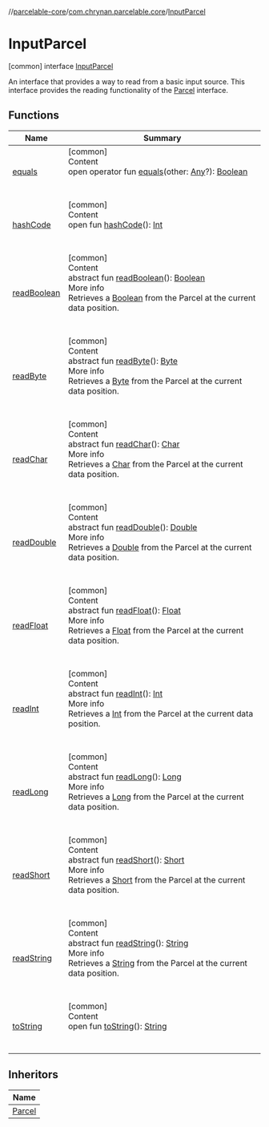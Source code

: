 //[parcelable-core](../../index.md)/[com.chrynan.parcelable.core](../index.md)/[InputParcel](index.md)



# InputParcel  
 [common] interface [InputParcel](index.md)

An interface that provides a way to read from a basic input source. This interface provides the reading functionality of the [Parcel](../-parcel/index.md) interface.

   


## Functions  
  
|  Name|  Summary| 
|---|---|
| <a name="kotlin/Any/equals/#kotlin.Any?/PointingToDeclaration/"></a>[equals](../-parcelable-configuration-builder/index.md#%5Bkotlin%2FAny%2Fequals%2F%23kotlin.Any%3F%2FPointingToDeclaration%2F%5D%2FFunctions%2F2047750252)| <a name="kotlin/Any/equals/#kotlin.Any?/PointingToDeclaration/"></a>[common]  <br>Content  <br>open operator fun [equals](../-parcelable-configuration-builder/index.md#%5Bkotlin%2FAny%2Fequals%2F%23kotlin.Any%3F%2FPointingToDeclaration%2F%5D%2FFunctions%2F2047750252)(other: [Any](https://kotlinlang.org/api/latest/jvm/stdlib/kotlin/-any/index.html)?): [Boolean](https://kotlinlang.org/api/latest/jvm/stdlib/kotlin/-boolean/index.html)  <br><br><br>
| <a name="kotlin/Any/hashCode/#/PointingToDeclaration/"></a>[hashCode](../-parcelable-configuration-builder/index.md#%5Bkotlin%2FAny%2FhashCode%2F%23%2FPointingToDeclaration%2F%5D%2FFunctions%2F2047750252)| <a name="kotlin/Any/hashCode/#/PointingToDeclaration/"></a>[common]  <br>Content  <br>open fun [hashCode](../-parcelable-configuration-builder/index.md#%5Bkotlin%2FAny%2FhashCode%2F%23%2FPointingToDeclaration%2F%5D%2FFunctions%2F2047750252)(): [Int](https://kotlinlang.org/api/latest/jvm/stdlib/kotlin/-int/index.html)  <br><br><br>
| <a name="com.chrynan.parcelable.core/InputParcel/readBoolean/#/PointingToDeclaration/"></a>[readBoolean](read-boolean.md)| <a name="com.chrynan.parcelable.core/InputParcel/readBoolean/#/PointingToDeclaration/"></a>[common]  <br>Content  <br>abstract fun [readBoolean](read-boolean.md)(): [Boolean](https://kotlinlang.org/api/latest/jvm/stdlib/kotlin/-boolean/index.html)  <br>More info  <br>Retrieves a [Boolean](https://kotlinlang.org/api/latest/jvm/stdlib/kotlin/-boolean/index.html) from the Parcel at the current data position.  <br><br><br>
| <a name="com.chrynan.parcelable.core/InputParcel/readByte/#/PointingToDeclaration/"></a>[readByte](read-byte.md)| <a name="com.chrynan.parcelable.core/InputParcel/readByte/#/PointingToDeclaration/"></a>[common]  <br>Content  <br>abstract fun [readByte](read-byte.md)(): [Byte](https://kotlinlang.org/api/latest/jvm/stdlib/kotlin/-byte/index.html)  <br>More info  <br>Retrieves a [Byte](https://kotlinlang.org/api/latest/jvm/stdlib/kotlin/-byte/index.html) from the Parcel at the current data position.  <br><br><br>
| <a name="com.chrynan.parcelable.core/InputParcel/readChar/#/PointingToDeclaration/"></a>[readChar](read-char.md)| <a name="com.chrynan.parcelable.core/InputParcel/readChar/#/PointingToDeclaration/"></a>[common]  <br>Content  <br>abstract fun [readChar](read-char.md)(): [Char](https://kotlinlang.org/api/latest/jvm/stdlib/kotlin/-char/index.html)  <br>More info  <br>Retrieves a [Char](https://kotlinlang.org/api/latest/jvm/stdlib/kotlin/-char/index.html) from the Parcel at the current data position.  <br><br><br>
| <a name="com.chrynan.parcelable.core/InputParcel/readDouble/#/PointingToDeclaration/"></a>[readDouble](read-double.md)| <a name="com.chrynan.parcelable.core/InputParcel/readDouble/#/PointingToDeclaration/"></a>[common]  <br>Content  <br>abstract fun [readDouble](read-double.md)(): [Double](https://kotlinlang.org/api/latest/jvm/stdlib/kotlin/-double/index.html)  <br>More info  <br>Retrieves a [Double](https://kotlinlang.org/api/latest/jvm/stdlib/kotlin/-double/index.html) from the Parcel at the current data position.  <br><br><br>
| <a name="com.chrynan.parcelable.core/InputParcel/readFloat/#/PointingToDeclaration/"></a>[readFloat](read-float.md)| <a name="com.chrynan.parcelable.core/InputParcel/readFloat/#/PointingToDeclaration/"></a>[common]  <br>Content  <br>abstract fun [readFloat](read-float.md)(): [Float](https://kotlinlang.org/api/latest/jvm/stdlib/kotlin/-float/index.html)  <br>More info  <br>Retrieves a [Float](https://kotlinlang.org/api/latest/jvm/stdlib/kotlin/-float/index.html) from the Parcel at the current data position.  <br><br><br>
| <a name="com.chrynan.parcelable.core/InputParcel/readInt/#/PointingToDeclaration/"></a>[readInt](read-int.md)| <a name="com.chrynan.parcelable.core/InputParcel/readInt/#/PointingToDeclaration/"></a>[common]  <br>Content  <br>abstract fun [readInt](read-int.md)(): [Int](https://kotlinlang.org/api/latest/jvm/stdlib/kotlin/-int/index.html)  <br>More info  <br>Retrieves a [Int](https://kotlinlang.org/api/latest/jvm/stdlib/kotlin/-int/index.html) from the Parcel at the current data position.  <br><br><br>
| <a name="com.chrynan.parcelable.core/InputParcel/readLong/#/PointingToDeclaration/"></a>[readLong](read-long.md)| <a name="com.chrynan.parcelable.core/InputParcel/readLong/#/PointingToDeclaration/"></a>[common]  <br>Content  <br>abstract fun [readLong](read-long.md)(): [Long](https://kotlinlang.org/api/latest/jvm/stdlib/kotlin/-long/index.html)  <br>More info  <br>Retrieves a [Long](https://kotlinlang.org/api/latest/jvm/stdlib/kotlin/-long/index.html) from the Parcel at the current data position.  <br><br><br>
| <a name="com.chrynan.parcelable.core/InputParcel/readShort/#/PointingToDeclaration/"></a>[readShort](read-short.md)| <a name="com.chrynan.parcelable.core/InputParcel/readShort/#/PointingToDeclaration/"></a>[common]  <br>Content  <br>abstract fun [readShort](read-short.md)(): [Short](https://kotlinlang.org/api/latest/jvm/stdlib/kotlin/-short/index.html)  <br>More info  <br>Retrieves a [Short](https://kotlinlang.org/api/latest/jvm/stdlib/kotlin/-short/index.html) from the Parcel at the current data position.  <br><br><br>
| <a name="com.chrynan.parcelable.core/InputParcel/readString/#/PointingToDeclaration/"></a>[readString](read-string.md)| <a name="com.chrynan.parcelable.core/InputParcel/readString/#/PointingToDeclaration/"></a>[common]  <br>Content  <br>abstract fun [readString](read-string.md)(): [String](https://kotlinlang.org/api/latest/jvm/stdlib/kotlin/-string/index.html)  <br>More info  <br>Retrieves a [String](https://kotlinlang.org/api/latest/jvm/stdlib/kotlin/-string/index.html) from the Parcel at the current data position.  <br><br><br>
| <a name="kotlin/Any/toString/#/PointingToDeclaration/"></a>[toString](../-parcelable-configuration-builder/index.md#%5Bkotlin%2FAny%2FtoString%2F%23%2FPointingToDeclaration%2F%5D%2FFunctions%2F2047750252)| <a name="kotlin/Any/toString/#/PointingToDeclaration/"></a>[common]  <br>Content  <br>open fun [toString](../-parcelable-configuration-builder/index.md#%5Bkotlin%2FAny%2FtoString%2F%23%2FPointingToDeclaration%2F%5D%2FFunctions%2F2047750252)(): [String](https://kotlinlang.org/api/latest/jvm/stdlib/kotlin/-string/index.html)  <br><br><br>


## Inheritors  
  
|  Name| 
|---|
| <a name="com.chrynan.parcelable.core/Parcel///PointingToDeclaration/"></a>[Parcel](../-parcel/index.md)

